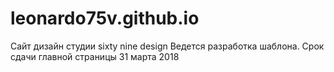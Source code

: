 # leonardo75v.github.io

Сайт дизайн студии sixty nine design
Ведется разработка шаблона.
Срок сдачи главной страницы 31 марта 2018
